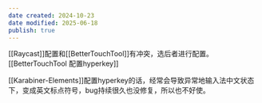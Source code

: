 ```yaml
---
date created: 2024-10-23
date modified: 2025-06-18
publish: true
---
```


[[Raycast]]配置和[[BetterTouchTool]]有冲突，选后者进行配置。[[BetterTouchTool 配置hyperkey]]

[[Karabiner-Elements]]配置hyperkey的话，经常会导致异常地输入法中文状态下，变成英文标点符号，bug持续很久也没修复，所以也不好使。
